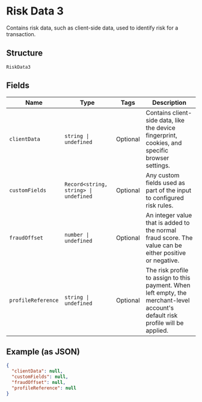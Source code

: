 
# Risk Data 3

Contains risk data, such as client-side data, used to identify risk for a transaction.

## Structure

`RiskData3`

## Fields

| Name | Type | Tags | Description |
|  --- | --- | --- | --- |
| `clientData` | `string \| undefined` | Optional | Contains client-side data, like the device fingerprint, cookies, and specific browser settings. |
| `customFields` | `Record<string, string> \| undefined` | Optional | Any custom fields used as part of the input to configured risk rules. |
| `fraudOffset` | `number \| undefined` | Optional | An integer value that is added to the normal fraud score. The value can be either positive or negative. |
| `profileReference` | `string \| undefined` | Optional | The risk profile to assign to this payment. When left empty, the merchant-level account's default risk profile will be applied. |

## Example (as JSON)

```json
{
  "clientData": null,
  "customFields": null,
  "fraudOffset": null,
  "profileReference": null
}
```


